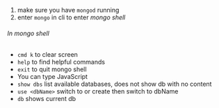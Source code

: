 1. make sure you have `mongod` running
2. enter `mongo` in cli to enter *mongo shell*

###### In mongo shell
- `cmd k` to clear screen
- `help` to find helpful commands
- `exit` to quit mongo shell
- You can type JavaScript
- `show dbs` list available databases, does not show db with no content
- `use <dbName>`  switch to or create then switch to dbName
- `db` shows current db

